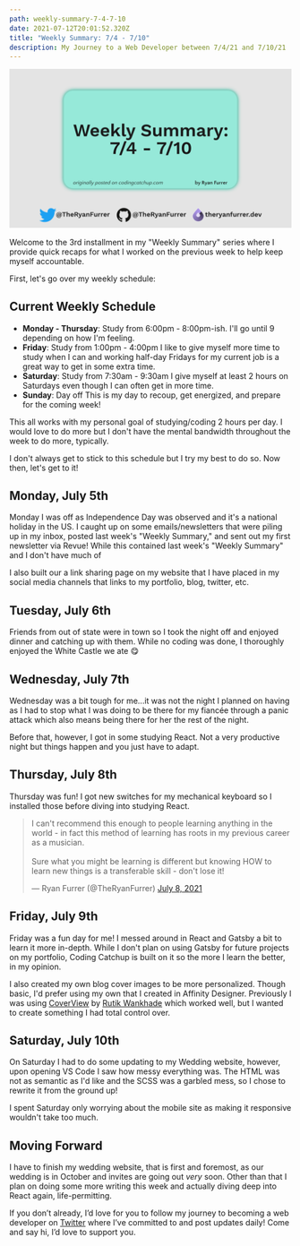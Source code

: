 ```yaml
---
path: weekly-summary-7-4-7-10
date: 2021-07-12T20:01:52.320Z
title: "Weekly Summary: 7/4 - 7/10"
description: My Journey to a Web Developer between 7/4/21 and 7/10/21
---
```

![](../assets/blog-post-card.jpg)

Welcome to the 3rd installment in my "Weekly Summary" series where I provide quick recaps for what I worked on the previous week to help keep myself accountable.

First, let's go over my weekly schedule:

## Current Weekly Schedule

* **Monday - Thursday**: Study from 6:00pm - 8:00pm-ish. I'll go until 9 depending on how I'm feeling.
* **Friday**: Study from 1:00pm - 4:00pm I like to give myself more time to study when I can and working half-day Fridays for my current job is a great way to get in some extra time.
* **Saturday**: Study from 7:30am - 9:30am I give myself at least 2 hours on Saturdays even though I can often get in more time.
* **Sunday**: Day off This is my day to recoup, get energized, and prepare for the coming week!

This all works with my personal goal of studying/coding 2 hours per day. I would love to do more but I don't have the mental bandwidth throughout the week to do more, typically.

I don't always get to stick to this schedule but I try my best to do so. Now then, let's get to it!

## Monday, July 5th

Monday I was off as Independence Day was observed and it's a national holiday in the US. I caught up on some emails/newsletters that were piling up in my inbox, posted last week's "Weekly Summary," and sent out my first newsletter via Revue! While this contained last week's "Weekly Summary" and I don't have much of

I also built our a link sharing page on my website that I have placed in my social media channels that links to my portfolio, blog, twitter, etc.

## Tuesday, July 6th

Friends from out of state were in town so I took the night off and enjoyed dinner and catching up with them. While no coding was done, I thoroughly enjoyed the White Castle we ate 😋

## Wednesday, July 7th

Wednesday was a bit tough for me...it was not the night I planned on having as I had to stop what I was doing to be there for my fiancée through a panic attack which also means being there for her the rest of the night.

Before that, however, I got in some studying React. Not a very productive night but things happen and you just have to adapt.

## Thursday, July 8th

Thursday was fun! I got new switches for my mechanical keyboard so I installed those before diving into studying React.

<blockquote class="twitter-tweet"><p lang="en" dir="ltr">I can&#39;t recommend this enough to people learning anything in the world - in fact this method of learning has roots in my previous career as a musician. <br><br>Sure what you might be learning is different but knowing HOW to learn new things is a transferable skill - don&#39;t lose it!</p>&mdash; Ryan Furrer (@TheRyanFurrer) <a href="https://twitter.com/TheRyanFurrer/status/1413276587156549632?ref_src=twsrc%5Etfw">July 8, 2021</a></blockquote>

## Friday, July 9th

Friday was a fun day for me! I messed around in React and Gatsby a bit to learn it more in-depth. While I don't plan on using Gatsby for future projects on my portfolio, Coding Catchup is built on it so the more I learn the better, in my opinion.

I also created my own blog cover images to be more personalized. Though basic, I'd prefer using my own that I created in Affinity Designer. Previously I was using [CoverView](https://coverview.vercel.app/) by [Rutik Wankhade](https://rutikwankhade.dev/) which worked well, but I wanted to create something I had total control over.

## Saturday, July 10th

On Saturday I had to do some updating to my Wedding website, however, upon opening VS Code I saw how messy everything was. The HTML was not as semantic as I'd like and the SCSS was a garbled mess, so I chose to rewrite it from the ground up!

I spent Saturday only worrying about the mobile site as making it responsive wouldn't take too much.

## Moving Forward

I have to finish my wedding website, that is first and foremost, as our wedding is in October and invites are going out *very* soon. Other than that I plan on doing some more writing this week and actually diving deep into React again, life-permitting.

If you don’t already, I’d love for you to follow my journey to becoming a web developer on [Twitter](https://twitter.com/TheRyanFurrer) where I’ve committed to and post updates daily! Come and say hi, I’d love to support you.